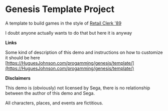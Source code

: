 # Genesis Template Project
A template to build games in the style of [Retail Clerk '89](https://HuguesJohnson.com/rc89/) 

I doubt anyone actually wants to do that but here it is anyway

**Links**

Some kind of description of this demo and instructions on how to customize it should be here [https://HuguesJohnson.com/progamming/genesis/template/](https://HuguesJohnson.com/progamming/genesis/template/)

**Disclaimers**

This demo is (obviously) not licensed by Sega, there is no relationship between the author of this demo and Sega.

All characters, places, and events are fictitious.
